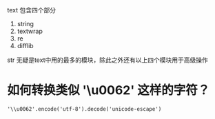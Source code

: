 text 包含四个部分
1. string
2. textwrap
3. re
4. difflib


str 无疑是text中用的最多的模块，除此之外还有以上四个模块用于高级操作
# 如何转换类似 '\\u0062' 这样的字符？
```
'\\u0062'.encode('utf-8').decode('unicode-escape')
```
